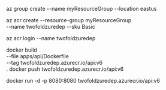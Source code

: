 az group create --name myResourceGroup --location eastus

az acr create --resource-group myResourceGroup \
  --name twofoldzuredep --sku Basic

az acr login --name twofoldzuredep

docker build \
--file apps/api/Dockerfile \
--tag twofoldzuredep.azurecr.io/api:v6 \
.
docker push twofoldzuredep.azurecr.io/api:v6

docker run -d -p 8080:8080 twofoldzuredep.azurecr.io/api:v6




<!-- az acr update -n twofoldzuredep.azurecr.io --admin-enabled true -->


  <!-- "loginServer": "twofoldzuredep.azurecr.io", -->